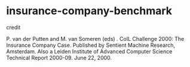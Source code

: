 # insurance-company-benchmark

credit

P. van der Putten and M. van Someren (eds) . CoIL Challenge 2000: The Insurance Company Case. Published by Sentient Machine Research, Amsterdam. Also a Leiden Institute of Advanced Computer Science Technical Report 2000-09. June 22, 2000.
